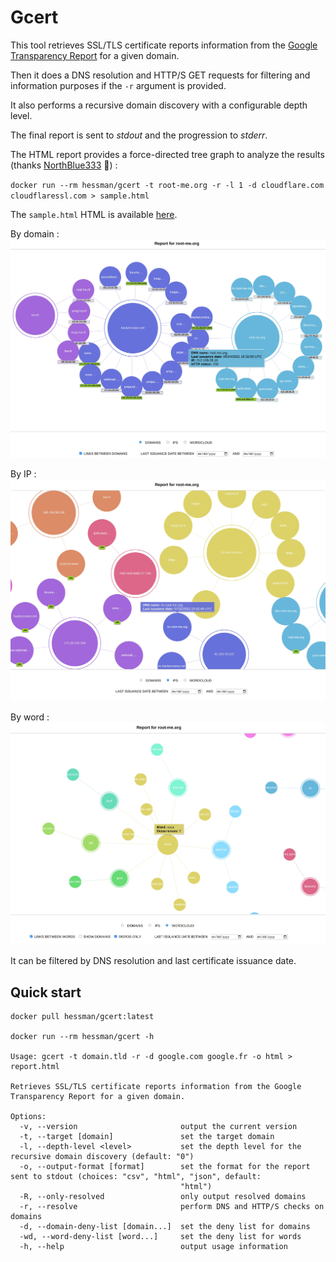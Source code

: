 # Gcert

This tool retrieves SSL/TLS certificate reports information from the [Google Transparency Report](https://transparencyreport.google.com/https/certificates) for a given domain.

Then it does a DNS resolution and HTTP/S GET requests for filtering and information purposes if the `-r` argument is provided.

It also performs a recursive domain discovery with a configurable depth level.

The final report is sent to *stdout* and the progression to *stderr*.

The HTML report provides a force-directed tree graph to analyze the results (thanks [NorthBlue333](https://github.com/northblue333) :tada:) :

`docker run --rm hessman/gcert -t root-me.org -r -l 1 -d cloudflare.com cloudflaressl.com > sample.html`

The `sample.html` HTML is available [here](./sample.html).

By domain :
![force directed tree](./docs/graph-domains.jpg)

By IP :
![force directed tree](./docs/graph-ips.jpg)

By word :
![force directed tree](./docs/graph-wordcloud.jpg)

It can be filtered by DNS resolution and last certificate issuance date.

## Quick start

```
docker pull hessman/gcert:latest

docker run --rm hessman/gcert -h

Usage: gcert -t domain.tld -r -d google.com google.fr -o html > report.html

Retrieves SSL/TLS certificate reports information from the Google Transparency Report for a given domain.

Options:
  -v, --version                       output the current version
  -t, --target [domain]               set the target domain
  -l, --depth-level <level>           set the depth level for the recursive domain discovery (default: "0")
  -o, --output-format [format]        set the format for the report sent to stdout (choices: "csv", "html", "json", default:
                                      "html")
  -R, --only-resolved                 only output resolved domains
  -r, --resolve                       perform DNS and HTTP/S checks on domains
  -d, --domain-deny-list [domain...]  set the deny list for domains
  -wd, --word-deny-list [word...]     set the deny list for words
  -h, --help                          output usage information

```